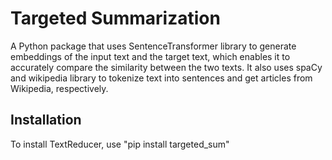 # Targeted Summarization
A Python package that uses SentenceTransformer library to generate embeddings of the input text and the target text, which enables it to accurately compare the similarity between the two texts. It also uses spaCy and wikipedia library to tokenize text into sentences and get articles from Wikipedia, respectively.

## Installation
To install TextReducer, use "pip install targeted_sum"